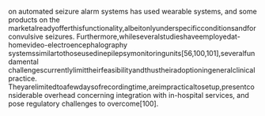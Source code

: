 on automated seizure alarm systems has used wearable systems, and some products on the
marketalreadyofferthisfunctionality,albeitonlyunderspecificconditionsandforconvulsive
seizures.
Furthermore,whileseveralstudieshaveemployedat-homevideo-electroencephalography
systemssimilartothoseusedinepilepsymonitoringunits[56,100,101],severalfundamental
challengescurrentlylimittheirfeasibilityandthustheiradoptioningeneralclinicalpractice.
Theyarelimitedtoafewdaysofrecordingtime,areimpracticaltosetup,presentconsiderable
overhead concerning integration with in-hospital services, and pose regulatory challenges to
overcome[100].